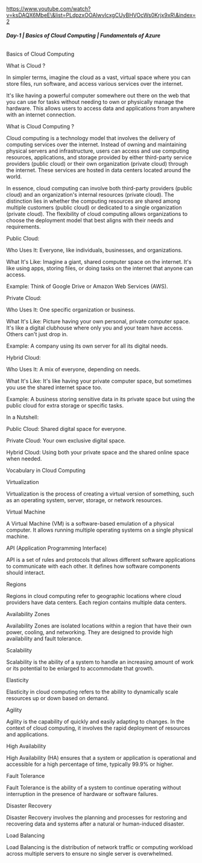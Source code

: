 https://www.youtube.com/watch?v=ksDAQX6MbeE\&list=PLdpzxOOAlwvIcxgCUyBHVOcWs0Krjx9xR\&index=2



###### **Day-1 | Basics of Cloud Computing | Fundamentals of Azure**



Basics of Cloud Computing



What is Cloud ?



In simpler terms, imagine the cloud as a vast, virtual space where you can store files, run software, and access various services over the internet.

It's like having a powerful computer somewhere out there on the web that you can use for tasks without needing to own or physically manage the hardware. This allows users to access data and applications from anywhere with an internet connection.



What is Cloud Computing ?



Cloud computing is a technology model that involves the delivery of computing services over the internet. Instead of owning and maintaining physical servers and infrastructure, users can access and use computing resources, applications, and storage provided by either third-party service providers (public cloud) or their own organization (private cloud) through the internet. These services are hosted in data centers located around the world.



In essence, cloud computing can involve both third-party providers (public cloud) and an organization's internal resources (private cloud). The distinction lies in whether the computing resources are shared among multiple customers (public cloud) or dedicated to a single organization (private cloud). The flexibility of cloud computing allows organizations to choose the deployment model that best aligns with their needs and requirements.



Public Cloud:

Who Uses It: Everyone, like individuals, businesses, and organizations.

What It's Like: Imagine a giant, shared computer space on the internet. It's like using apps, storing files, or doing tasks on the internet that anyone can access.

Example: Think of Google Drive or Amazon Web Services (AWS).



Private Cloud:

Who Uses It: One specific organization or business.

What It's Like: Picture having your own personal, private computer space. It's like a digital clubhouse where only you and your team have access. Others can't just drop in.

Example: A company using its own server for all its digital needs.



Hybrid Cloud:

Who Uses It: A mix of everyone, depending on needs.

What It's Like: It's like having your private computer space, but sometimes you use the shared internet space too.

Example: A business storing sensitive data in its private space but using the public cloud for extra storage or specific tasks.



In a Nutshell:

Public Cloud: Shared digital space for everyone.

Private Cloud: Your own exclusive digital space.

Hybrid Cloud: Using both your private space and the shared online space when needed.



Vocabulary in Cloud Computing



Virtualization

Virtualization is the process of creating a virtual version of something, such as an operating system, server, storage, or network resources.



Virtual Machine

A Virtual Machine (VM) is a software-based emulation of a physical computer. It allows running multiple operating systems on a single physical machine.



API (Application Programming Interface)

API is a set of rules and protocols that allows different software applications to communicate with each other. It defines how software components should interact.



Regions

Regions in cloud computing refer to geographic locations where cloud providers have data centers. Each region contains multiple data centers.



Availability Zones

Availability Zones are isolated locations within a region that have their own power, cooling, and networking. They are designed to provide high availability and fault tolerance.



Scalability

Scalability is the ability of a system to handle an increasing amount of work or its potential to be enlarged to accommodate that growth.



Elasticity

Elasticity in cloud computing refers to the ability to dynamically scale resources up or down based on demand.



Agility

Agility is the capability of quickly and easily adapting to changes. In the context of cloud computing, it involves the rapid deployment of resources and applications.



High Availability

High Availability (HA) ensures that a system or application is operational and accessible for a high percentage of time, typically 99.9% or higher.



Fault Tolerance

Fault Tolerance is the ability of a system to continue operating without interruption in the presence of hardware or software failures.



Disaster Recovery

Disaster Recovery involves the planning and processes for restoring and recovering data and systems after a natural or human-induced disaster.



Load Balancing

Load Balancing is the distribution of network traffic or computing workload across multiple servers to ensure no single server is overwhelmed.

